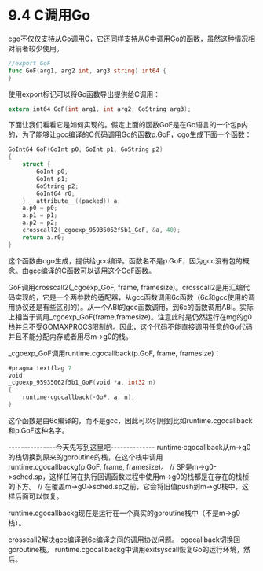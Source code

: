 # 9.4 C调用Go

cgo不仅仅支持从Go调用C，它还同样支持从C中调用Go的函数，虽然这种情况相对前者较少使用。

```go
//export GoF
func GoF(arg1, arg2 int, arg3 string) int64 {
}
```

使用export标记可以将Go函数导出提供给C调用：

```c
extern int64 GoF(int arg1, int arg2, GoString arg3);
```

下面让我们看看它是如何实现的。假定上面的函数GoF是在Go语言的一个包p内的，为了能够让gcc编译的C代码调用Go的函数p.GoF，cgo生成下面一个函数：

```c
GoInt64 GoF(GoInt p0, GoInt p1, GoString p2)
{
	struct {
		GoInt p0;
		GoInt p1;
		GoString p2;
		GoInt64 r0;
	} __attribute__((packed)) a;
	a.p0 = p0;
	a.p1 = p1;
	a.p2 = p2;
	crosscall2(_cgoexp_95935062f5b1_GoF, &a, 40);
	return a.r0;
}
```

这个函数由cgo生成，提供给gcc编译。函数名不是p.GoF，因为gcc没有包的概念。由gcc编译的C函数可以调用这个GoF函数。

GoF调用crosscall2(_cgoexp_GoF, frame, framesize)。crosscall2是用汇编代码实现的，它是一个两参数的适配器，从gcc函数调用6c函数（6c和gcc使用的调用协议还是有些区别的）。从一个ABI的gcc函数调用，到6c的函数调用ABI。实际上相当于调用_cgoexp_GoF(frame,framesize)。注意此时是仍然运行在mg的g0栈并且不受GOMAXPROCS限制的。因此，这个代码不能直接调用任意的Go代码并且不能分配内存或者用尽m->g0的栈。

_cgoexp_GoF调用runtime.cgocallback(p.GoF, frame, framesize)：

```go
#pragma textflag 7
void
_cgoexp_95935062f5b1_GoF(void *a, int32 n)
{
	runtime·cgocallback(·GoF, a, n);
}
```

这个函数是由6c编译的，而不是gcc，因此可以引用到比如runtime.cgocallback和p.GoF这种名字。

---------------今天先写到这里吧--------------
runtime·cgocallback从m->g0的栈切换到原来的goroutine的栈，在这个栈中调用runtime.cgocallbackg(p.GoF, frame, framesize)。
// SP是m->g0->sched.sp，这样任何在执行回调函数过程中使用m->g0的栈都是在存在的栈桢的下方。
// 在覆盖m->g0->sched.sp之前，它会将旧值push到m->g0栈中，这样后面可以恢复。

runtime.cgocallbackg现在是运行在一个真实的goroutine栈中（不是m->g0栈）。

crosscall2解决gcc编译到6c编译之间的调用协议问题。
cgocallback切换回goroutine栈。
runtime.cgocallbackg中调用exitsyscall恢复Go的运行环境，然后。

